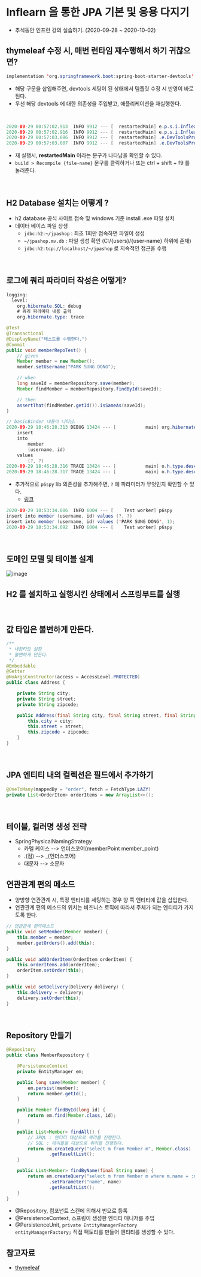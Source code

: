 # Inflearn 을 통한 JPA 기본 및 응용 다지기
* 추석동안 인프런 강의 실습하기. (2020-09-28 ~ 2020-10-02)

## thymeleaf 수정 시, 매번 런타임 재수행해서 하기 귀찮으면?
```java
implementation 'org.springframework.boot:spring-boot-starter-devtools'
```
* 해당 구문을 삽입해주면, devtools 세팅이 된 상태에서 템플릿 수정 시 반영이 바로 된다.
* 우선 해당 devtools 에 대한 의존성을 주입받고, 애플리케이션을 재실행한다.

<BR>

```java
2020-09-29 00:57:02.913  INFO 9912 --- [  restartedMain] e.p.s.i.InflearnJpaBasisApplication      : Starting InflearnJpaBasisApplication on DESKTOP-PARK with PID 9912 (D:\doubler\dev\pasudo123-workspace\inflearn-jpa-basis\build\classes\java\main started by PASUDO in D:\doubler\dev\pasudo123-workspace\inflearn-jpa-basis)
2020-09-29 00:57:02.916  INFO 9912 --- [  restartedMain] e.p.s.i.InflearnJpaBasisApplication      : No active profile set, falling back to default profiles: default
2020-09-29 00:57:03.086  INFO 9912 --- [  restartedMain] .e.DevToolsPropertyDefaultsPostProcessor : Devtools property defaults active! Set 'spring.devtools.add-properties' to 'false' to disable
2020-09-29 00:57:03.087  INFO 9912 --- [  restartedMain] .e.DevToolsPropertyDefaultsPostProcessor : For additional web related logging consider setting the 'logging.level.web' property to 'DEBUG'
```
* 재 실행시, __restartedMain__ 이라는 문구가 나타남을 확인할 수 있다.
* `build > Recompile {file-name}` 문구를 클릭하거나 또는 ctrl + shift + f9 를 눌러준다.

<BR>

## H2 Database 설치는 어떻게 ?
* h2 database 공식 사이트 접속 및 windows 기준 install .exe 파일 설치
* 데이터 베이스 파일 상생
    * `jdbc:h2:~/jpashop` : 최초 1회만 접속하면 파일이 생성
    * `~/jpashop.mv.db` : 파일 생성 확인 (C:/{users}/{user-name} 하위에 존재)
    * `jdbc:h2:tcp://localhost/~/jpashop` 로 지속적인 접근을 수행

<BR>

## 로그에 쿼리 파라미터 작성은 어떻게?
```java
logging:
  level:
    org.hibernate.SQL: debug
    # 쿼리 파라미터 내용 출력
    org.hibernate.type: trace
```

```java
@Test
@Transactional
@DisplayName("테스트를 수행한다.")
@Commit
public void memberRepoTest() {
    // given
    Member member = new Member();
    member.setUsername("PARK SUNG DONG");

    // when
    long saveId = memberRepository.save(member);
    Member findMember = memberRepository.findById(saveId);

    // then
    assertThat(findMember.getId()).isSameAs(saveId);
}

// basicBinder 내용이 나타남.
2020-09-29 18:46:28.313 DEBUG 13424 --- [           main] org.hibernate.SQL                        : 
    insert 
    into
        member
        (username, id) 
    values
        (?, ?)
2020-09-29 18:46:28.316 TRACE 13424 --- [           main] o.h.type.descriptor.sql.BasicBinder      : binding parameter [1] as [VARCHAR] - [PARK SUNG DONG]
2020-09-29 18:46:28.317 TRACE 13424 --- [           main] o.h.type.descriptor.sql.BasicBinder      : binding parameter [2] as [BIGINT] - [1]
```

* 추가적으로 `p6spy` lib 의존성을 추가해주면, `?` 에 파라미터가 무엇인지 확인할 수 있다.
    * [링크](https://github.com/gavlyukovskiy/spring-boot-data-source-decorator)
    
```java
2020-09-29 18:53:34.086  INFO 6004 --- [    Test worker] p6spy                                    : #1601373214086 | took 0ms | statement | connection 3| url jdbc:h2:tcp://localhost/~/jpashop
insert into member (username, id) values (?, ?)
insert into member (username, id) values ('PARK SUNG DONG', 1);
2020-09-29 18:53:34.092  INFO 6004 --- [    Test worker] p6spy                                    : #1601373214092 | took 0ms | commit | co
```

<BR>

## 도메인 모델 및 테이블 설계
<img src="./images/2020-09-29_jpashop01.PNG"  alt="image"/>

<BR>

## H2 를 설치하고 실행시킨 상태에서 스프링부트를 실행

<BR>

## 값 타입은 불변하게 만든다.
```java
/**
 * 내장타입 설정
 * 불변하게 만든다.
 */
@Embeddable
@Getter
@NoArgsConstructor(access = AccessLevel.PROTECTED)
public class Address {

    private String city;
    private String street;
    private String zipcode;

    public Address(final String city, final String street, final String zipcode) {
        this.city = city;
        this.street = street;
        this.zipcode = zipcode;
    }
}
```

<BR>

## JPA 엔티티 내의 컬렉션은 필드에서 추가하기
```java
@OneToMany(mappedBy = "order", fetch = FetchType.LAZY)
private List<OrderItem> orderItems = new ArrayList<>();
```

<BR>

## 테이블, 컬러명 생성 전략
* SpringPhysicalNamingStrategy
    * 카멜 케이스 --> 언더스코어(memberPoint member_point)
    * .(점) --> _(언더스코어)
    * 대문자 --> 소문자
    
## 연관관계 편의 메소드
* 양방향 연관관계 시, 특정 엔티티를 세팅하는 경우 양 쪽 엔티티에 값을 삽입한다.
* 연관관계 편의 메소드의 위치는 비즈니스 로직에 따라서 주체가 되는 엔티티가 가지도록 한다.
```java
// 연관관계 편의메소드
public void setMember(Member member) {
    this.member = member;
    member.getOrders().add(this);
}

public void addOrderItem(OrderItem orderItem) {
    this.orderItems.add(orderItem);
    orderItem.setOrder(this);
}

public void setDelivery(Delivery delivery) {
    this.delivery = delivery;
    delivery.setOrder(this);
}
``` 

<BR>

## Repository 만들기
```java
@Repository
public class MemberRepository {

    @PersistenceContext
    private EntityManager em;

    public long save(Member member) {
        em.persist(member);
        return member.getId();
    }

    public Member findById(long id) {
        return em.find(Member.class, id);
    }

    public List<Member> findAll() {
        // JPQL : 엔티티 대상으로 쿼리를 진행한다.
        // SQL : 테이블을 대상으로 쿼리를 진행한다.
        return em.createQuery("select m from Member m", Member.class)
                .getResultList();
    }

    public List<Member> findByName(final String name) {
        return em.createQuery("select m from Member m where m.name = :name", Member.class)
                .setParameter("name", name)
                .getResultList();
    }
}
```
* @Repository, 컴포넌트 스캔에 의해서 빈으로 등록
* @PersistenceContext, 스프링이 생성한 엔티티 매니저를 주입
* @PersistenceUnit, `private EntityManagerFactory entityManagerFactory;` 직접 팩토리를 만들어 엔티티를 생성할 수 있다.

## 참고자료
* [thymeleaf](https://www.thymeleaf.org/)